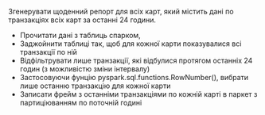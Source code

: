 Згенерувати щоденний репорт для всіх карт, який містить дані по транзакціях всіх карт за останні 24 години.
- Прочитати дані з таблиць спарком, 
- Заджойнити таблиці так, щоб для кожної карти показувалися всі транзакції по ній
- Відфільтрувати лише транзакції, які відбулися протягом останніх 24 годин (з можливістю зміни інтервалу)
- Застосовуючи фунцію pyspark.sql.functions.RowNumber(), вибрати лише останню транзакцію для кожної карти
- Записати фрейм з останніми транзакціями по кожній карті в паркет з партиціюванням по поточній годині
